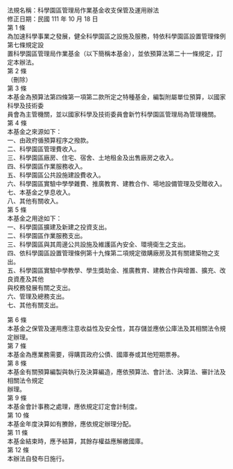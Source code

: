 法規名稱：科學園區管理局作業基金收支保管及運用辦法  
修正日期：民國 111 年 10 月 18 日  
第 1 條  
為加速科學事業之發展，健全科學園區之設施及服務，特依科學園區設置管理條例第七條規定設  
置科學園區管理局作業基金（以下簡稱本基金），並依預算法第二十一條規定，訂定本辦法。  
第 2 條  
（刪除）  
第 3 條  
本基金為預算法第四條第一項第二款所定之特種基金，編製附屬單位預算，以國家科學及技術委  
員會為主管機關，並以國家科學及技術委員會新竹科學園區管理局為管理機關。  
第 4 條  
本基金之來源如下：  
一、由政府循預算程序之撥款。  
二、科學園區管理費收入。  
三、科學園區廠房、住宅、宿舍、土地租金及出售廠房之收入。  
四、科學園區作業服務收入。  
五、科學園區公共設施建設費收入。  
六、科學園區實驗中學學雜費、推廣教育、建教合作、場地設備管理及受贈收入。  
七、本基金之孳息收入。  
八、其他有關收入。  
第 5 條  
本基金之用途如下：  
一、科學園區擴建及新建之投資支出。  
二、科學園區作業服務支出。  
三、科學園區與其周邊公共設施及維護區內安全、環境衛生之支出。  
四、依科學園區設置管理條例第十九條第二項規定徵購廠房及其有關建築物之支出。  
五、科學園區實驗中學教學、學生獎助金、推廣教育、建教合作與增置、擴充、改良資產及其他  
與校務發展有關之支出。  
六、管理及總務支出。  
七、其他有關支出。  


第 6 條  
本基金之保管及運用應注意收益性及安全性，其存儲並應依公庫法及其相關法令規定辦理。  
第 7 條  
本基金為應業務需要，得購買政府公債、國庫券或其他短期票券。  
第 8 條  
本基金有關預算編製與執行及決算編造，應依預算法、會計法、決算法、審計法及相關法令規定  
辦理。  
第 9 條  
本基金會計事務之處理，應依規定訂定會計制度。  
第 10 條  
本基金年度決算如有賸餘，應依規定辦理分配。  
第 11 條  
本基金結束時，應予結算，其餘存權益應解繳國庫。  
第 12 條  
本辦法自發布日施行。  


